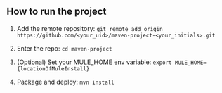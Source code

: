 ## How to run the project

1. Add the remote repository: 
    `git remote add origin https://github.com/<your_uid>/maven-project-<your_initials>.git`

2. Enter the repo: `cd maven-project`

3. (Optional) Set your MULE_HOME env variable: `export MULE_HOME={locationOfMuleInstall}`

4. Package and deploy: `mvn install`
